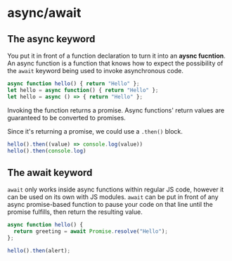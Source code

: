# async/await

## The async keyword

You put it in front of a function declaration to turn it into an **aysnc fucntion**. An async function is a function that knows how to expect the possibility of the `await` keyword being used to invoke asynchronous code.

```js
async function hello() { return "Hello" };
let hello = async function() { return "Hello" };
let hello = async () => { return "Hello" };
```

Invoking the function returns a promise. Async functions' return values are guaranteed to be converted to promises.

Since it's returning a promise, we could use a `.then()` block.

```js
hello().then((value) => console.log(value))
hello().then(console.log)
```

## The await keyword

`await` only works inside async functions within regular JS code, however it can be used on its own with JS modules. `await` can be put in front of any async promise-based function to pause your code on that line until the promise fulfills, then return the resulting value.

```js
async function hello() {
  return greeting = await Promise.resolve("Hello");
};

hello().then(alert);
```


